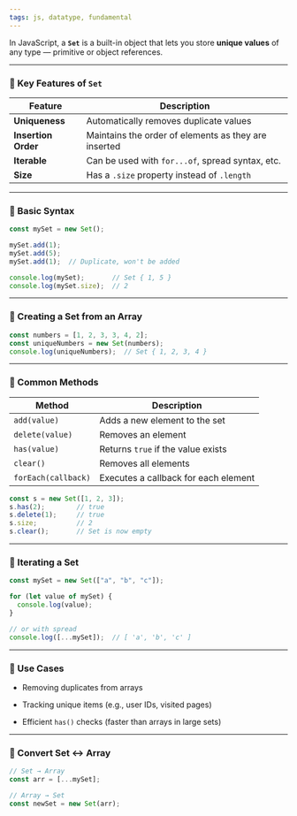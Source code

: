 ```yaml
---
tags: js, datatype, fundamental
---
```


In JavaScript, a **`Set`** is a built-in object that lets you store **unique values** of any type — primitive or object references.

---

### 🔹 Key Features of `Set`

|Feature|Description|
|---|---|
|**Uniqueness**|Automatically removes duplicate values|
|**Insertion Order**|Maintains the order of elements as they are inserted|
|**Iterable**|Can be used with `for...of`, spread syntax, etc.|
|**Size**|Has a `.size` property instead of `.length`|

---

### 🔹 Basic Syntax

```js
const mySet = new Set();

mySet.add(1);
mySet.add(5);
mySet.add(1);  // Duplicate, won't be added

console.log(mySet);       // Set { 1, 5 }
console.log(mySet.size);  // 2
```

---

### 🔹 Creating a Set from an Array

```js
const numbers = [1, 2, 3, 3, 4, 2];
const uniqueNumbers = new Set(numbers);
console.log(uniqueNumbers);  // Set { 1, 2, 3, 4 }
```

---

### 🔹 Common Methods

|Method|Description|
|---|---|
|`add(value)`|Adds a new element to the set|
|`delete(value)`|Removes an element|
|`has(value)`|Returns `true` if the value exists|
|`clear()`|Removes all elements|
|`forEach(callback)`|Executes a callback for each element|

```js
const s = new Set([1, 2, 3]);
s.has(2);        // true
s.delete(1);     // true
s.size;          // 2
s.clear();       // Set is now empty
```

---

### 🔹 Iterating a Set

```js
const mySet = new Set(["a", "b", "c"]);

for (let value of mySet) {
  console.log(value);
}

// or with spread
console.log([...mySet]);  // [ 'a', 'b', 'c' ]
```

---

### 🔹 Use Cases

- Removing duplicates from arrays
    
- Tracking unique items (e.g., user IDs, visited pages)
    
- Efficient `has()` checks (faster than arrays in large sets)
    

---

### 🔹 Convert Set ↔ Array

```js
// Set → Array
const arr = [...mySet];

// Array → Set
const newSet = new Set(arr);
```